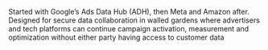 Started with Google’s Ads Data Hub (ADH), then Meta and Amazon after.  Designed for secure data collaboration in walled gardens where advertisers and tech platforms can continue campaign activation, measurement and optimization without either party having access to customer data 
